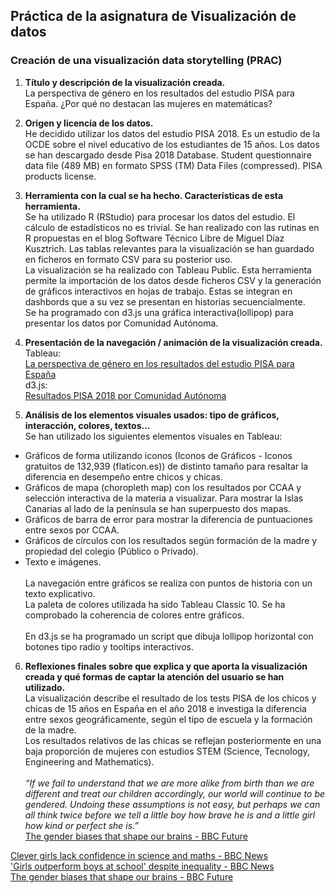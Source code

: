 <h2>Práctica de la asignatura de Visualización de datos</h2>
<h3>Creación de una visualización data storytelling (PRAC)</h3>

1.	**Título y descripción de la visualización creada.**<br>
La perspectiva de género en los resultados del estudio PISA para España. ¿Por qué no destacan las mujeres en matemáticas?

2.	**Origen y licencia de los datos.**<br>
He decidido utilizar los datos del estudio PISA  2018.   Es un estudio de la OCDE sobre el nivel educativo de los estudiantes de 15 años.
Los datos se han descargado desde Pisa 2018 Database.
Student questionnaire data file  (489  MB) en formato SPSS (TM) Data Files (compressed).
PISA products license.

3.	**Herramienta con la cual se ha hecho. Características de esta herramienta.**<br>
Se ha utilizado R (RStudio) para procesar los datos del estudio. El cálculo de estadísticos no es trivial. Se han realizado con las rutinas en R propuestas en el blog Software Técnico Libre de Miguel Díaz Kusztrich. Las tablas relevantes para la visualización se han guardado en ficheros en formato CSV para su posterior uso.<br> 
La visualización se ha realizado con Tableau Public. Esta herramienta permite la importación de los datos desde ficheros CSV y la generación de gráficos interactivos en hojas de trabajo. Estas se integran en dashbords que a su vez se presentan en historias secuencialmente.<br>
Se ha programado con d3.js una gráfica interactiva(lollipop) para presentar los datos por Comunidad Autónoma.

4.	**Presentación de la navegación / animación de la visualización creada.**<br>
Tableau:<br>
<a href="https://public.tableau.com/app/profile/baltasar.boix/viz/PISA_2_16383060898200/Historia1?publish=yes">La perspectiva de género en los resultados del estudio PISA para España</a><br>
d3.js:<br>
<a href="https://baltiboix.github.io/Visual_PRAC/ccaa.html">Resultados PISA 2018 por Comunidad Autónoma</a>

5.	**Análisis de los elementos visuales usados: tipo de gráficos, interacción, colores, textos...**<br>
Se han utilizado los siguientes elementos visuales en Tableau:<br>
-	Gráficos de forma utilizando iconos (Iconos de Gráficos - Iconos gratuitos de 132,939 (flaticon.es)) de distinto tamaño para resaltar la diferencia en desempeño entre chicos y chicas.<br>
-	Gráficos de mapa (choropleth map) con los resultados por CCAA y selección interactiva de la materia a visualizar. Para mostrar la Islas Canarias al lado de la península se han superpuesto dos mapas.
-	Gráficos de barra de error para mostrar la diferencia de puntuaciones entre sexos por CCAA.<br>
-	Gráficos de círculos con los resultados según formación de la madre y propiedad del colegio (Público o Privado).<br>
-	Texto e imágenes.<br><br>
La navegación entre gráficos se realiza con puntos de historia con un texto explicativo.<br>
La paleta de colores utilizada ha sido Tableau Classic 10. Se ha comprobado la coherencia de colores entre gráficos.<br><br>
En d3.js se ha programado un script que dibuja lollipop horizontal con botones tipo radio y tooltips interactivos. 

6.	**Reflexiones finales sobre que explica y que aporta la visualización creada y qué formas de captar la atención del usuario se han utilizado.**<br>
La visualización describe el resultado de los tests PISA de los chicos y chicas de 15 años en España en el año 2018 e investiga la diferencia entre sexos geográficamente, según el tipo de escuela y la formación de la madre.<br>
Los resultados relativos de las chicas se reflejan posteriormente en una baja proporción de mujeres con estudios STEM (Science, Tecnology, Engineering and Mathematics).<br><br>
*“If we fail to understand that we are more alike from birth than we are different and treat our children accordingly, our world will continue to be gendered. Undoing these assumptions is not easy, but perhaps we can all think twice before we tell a little boy how brave he is and a little girl how kind or perfect she is.”*<br>
<a href="https://www.bbc.com/future/article/20210524-the-gender-biases-that-shape-our-brains">The gender biases that shape our brains - BBC Future</a>


<a href="https://www.bbc.com/news/education-31733742">Clever girls lack confidence in science and maths - BBC News</a><br>
<a href="https://www.bbc.com/news/education-30933493">'Girls outperform boys at school' despite inequality - BBC News</a><br>
<a href="https://www.bbc.com/future/article/20210524-the-gender-biases-that-shape-our-brains">The gender biases that shape our brains - BBC Future</a>
